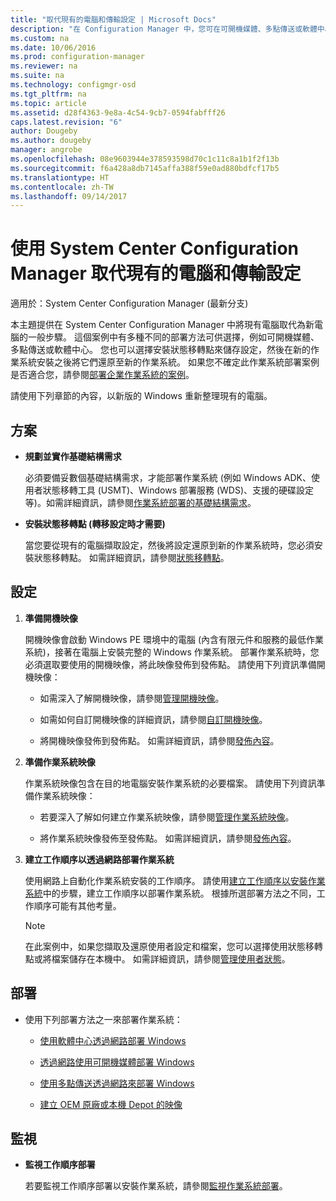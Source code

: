 ```yaml
---
title: "取代現有的電腦和傳輸設定 | Microsoft Docs"
description: "在 Configuration Manager 中，您可在可開機媒體、多點傳送或軟體中心這類部署方法中進行選擇，以將現有電腦取代為新電腦。"
ms.custom: na
ms.date: 10/06/2016
ms.prod: configuration-manager
ms.reviewer: na
ms.suite: na
ms.technology: configmgr-osd
ms.tgt_pltfrm: na
ms.topic: article
ms.assetid: d28f4363-9e8a-4c54-9cb7-0594fabfff26
caps.latest.revision: "6"
author: Dougeby
ms.author: dougeby
manager: angrobe
ms.openlocfilehash: 08e9603944e378593598d70c1c11c8a1b1f2f13b
ms.sourcegitcommit: f6a428a8db7145affa388f59e0ad880bdfcf17b5
ms.translationtype: HT
ms.contentlocale: zh-TW
ms.lasthandoff: 09/14/2017
---
```

# <a name="replace-an-existing-computer-and-transfer-settings-with-system-center-configuration-manager"></a>使用 System Center Configuration Manager 取代現有的電腦和傳輸設定

適用於：System Center Configuration Manager (最新分支)

本主題提供在 System Center Configuration Manager 中將現有電腦取代為新電腦的一般步驟。 這個案例中有多種不同的部署方法可供選擇，例如可開機媒體、多點傳送或軟體中心。 您也可以選擇安裝狀態移轉點來儲存設定，然後在新的作業系統安裝之後將它們還原至新的作業系統。 如果您不確定此作業系統部署案例是否適合您，請參閱[部署企業作業系統的案例](scenarios-to-deploy-enterprise-operating-systems.md)。  

 請使用下列章節的內容，以新版的 Windows 重新整理現有的電腦。  

##  <a name="BKMK_Plan"></a> 方案  

-   **規劃並實作基礎結構需求**  

     必須要備妥數個基礎結構需求，才能部署作業系統 (例如 Windows ADK、使用者狀態移轉工具 (USMT)、Windows 部署服務 (WDS)、支援的硬碟設定等)。如需詳細資訊，請參閱[作業系統部署的基礎結構需求](../plan-design/infrastructure-requirements-for-operating-system-deployment.md)。  

-   **安裝狀態移轉點 (轉移設定時才需要)**  

     當您要從現有的電腦擷取設定，然後將設定還原到新的作業系統時，您必須安裝狀態移轉點。 如需詳細資訊，請參閱[狀態移轉點](../get-started/prepare-site-system-roles-for-operating-system-deployments.md#BKMK_StateMigrationPoints)。  

##  <a name="BKMK_Configure"></a> 設定  

1.  **準備開機映像**  

     開機映像會啟動 Windows PE 環境中的電腦 (內含有限元件和服務的最低作業系統)，接著在電腦上安裝完整的 Windows 作業系統。 部署作業系統時，您必須選取要使用的開機映像，將此映像發佈到發佈點。 請使用下列資訊準備開機映像：  

    -   如需深入了解開機映像，請參閱[管理開機映像](../get-started/manage-boot-images.md)。  

    -   如需如何自訂開機映像的詳細資訊，請參閱[自訂開機映像](../get-started/customize-boot-images.md)。  

    -   將開機映像發佈到發佈點。 如需詳細資訊，請參閱[發佈內容](../../core/servers/deploy/configure/deploy-and-manage-content.md#bkmk_distribute)。  

2.  **準備作業系統映像**  

     作業系統映像包含在目的地電腦安裝作業系統的必要檔案。 請使用下列資訊準備作業系統映像：  

    -   若要深入了解如何建立作業系統映像，請參閱[管理作業系統映像](../get-started/manage-operating-system-images.md)。  

    -   將作業系統映像發佈至發佈點。 如需詳細資訊，請參閱[發佈內容](../../core/servers/deploy/configure/deploy-and-manage-content.md#bkmk_distribute)。  

3.  **建立工作順序以透過網路部署作業系統**  

     使用網路上自動化作業系統安裝的工作順序。 請使用[建立工作順序以安裝作業系統](create-a-task-sequence-to-install-an-operating-system.md)中的步驟，建立工作順序以部署作業系統。 根據所選部署方法之不同，工作順序可能有其他考量。  

    > [!NOTE]  
    >  在此案例中，如果您擷取及還原使用者設定和檔案，您可以選擇使用狀態移轉點或將檔案儲存在本機中。 如需詳細資訊，請參閱[管理使用者狀態](../get-started/manage-user-state.md)。  

##  <a name="BKMK_Deploy"></a> 部署  

-   使用下列部署方法之一來部署作業系統：  

    -   [使用軟體中心透過網路部署 Windows](use-software-center-to-deploy-windows-over-the-network.md)  

    -   [透過網路使用可開機媒體部署 Windows](use-bootable-media-to-deploy-windows-over-the-network.md)  

    -   [使用多點傳送透過網路來部署 Windows](use-multicast-to-deploy-windows-over-the-network.md)  

    -   [建立 OEM 原廠或本機 Depot 的映像](create-an-image-for-an-oem-in-factory-or-a-local-depot.md)  

## <a name="monitor"></a>監視  

-   **監視工作順序部署**  

     若要監視工作順序部署以安裝作業系統，請參閱[監視作業系統部署](monitor-operating-system-deployments.md)。  
